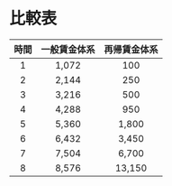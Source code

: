 # 比較表
|時間|一般賃金体系|再帰賃金体系|
|:--:|:--:|:--:|
|1|1,072|100|
|2|2,144|250|
|3|3,216|500|
|4|4,288|950|
|5|5,360|1,800|
|6|6,432|3,450|
|7|7,504|6,700|
|8|8,576|13,150|
